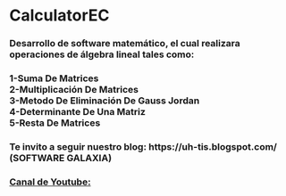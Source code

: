 # CalculatorEC
<h3>Desarrollo de software matemático, el cual realizara operaciones de álgebra lineal tales como:</h3>
<h3><span>1-Suma De Matrices<br>2-Multiplicación De Matrices<br>3-Metodo De Eliminación De Gauss Jordan<br>4-Determinante De Una Matriz<br>5-Resta De Matrices</span></h3>

<h3> Te invito a seguir nuestro blog: https://uh-tis.blogspot.com/ (SOFTWARE GALAXIA) </h3>
<a href="https://www.youtube.com/SoftwareGalaxiaTV" target="_blank"><h3> Canal de Youtube: </h3></a>
